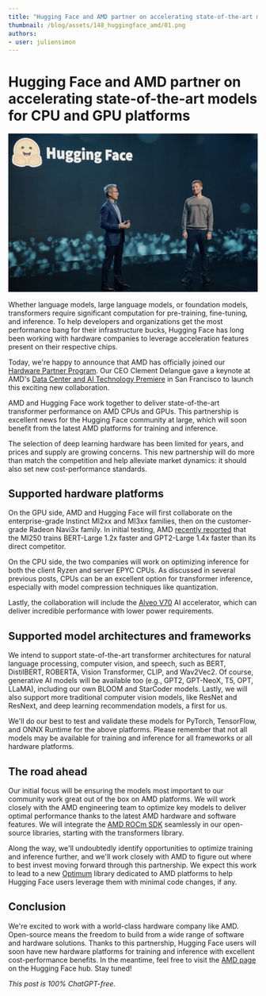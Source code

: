 ```yaml
---
title: "Hugging Face and AMD partner on accelerating state-of-the-art models for CPU and GPU platforms"
thumbnail: /blog/assets/148_huggingface_amd/01.png
authors:
- user: juliensimon
---
```



# Hugging Face and AMD partner on accelerating state-of-the-art models for CPU and GPU platforms

<!-- {blog_metadata} -->
<!-- {authors} -->

<kbd>
  <img src="assets/148_huggingface_amd/01.png">
</kbd>

Whether language models, large language models, or foundation models, transformers require significant computation for pre-training, fine-tuning, and inference. To help developers and organizations get the most performance bang for their infrastructure bucks, Hugging Face has long been working with hardware companies to leverage acceleration features present on their respective chips. 

Today, we're happy to announce that AMD has officially joined our [Hardware Partner Program](https://huggingface.co/hardware). Our CEO Clement Delangue gave a keynote at AMD's [Data Center and AI Technology Premiere](https://www.amd.com/en/solutions/data-center/data-center-ai-premiere.html) in San Francisco to launch this exciting new collaboration.

AMD and Hugging Face work together to deliver state-of-the-art transformer performance on AMD CPUs and GPUs. This partnership is excellent news for the Hugging Face community at large, which will soon benefit from the latest AMD platforms for training and inference. 

The selection of deep learning hardware has been limited for years, and prices and supply are growing concerns. This new partnership will do more than match the competition and help alleviate market dynamics: it should also set new cost-performance standards.

## Supported hardware platforms

On the GPU side, AMD and Hugging Face will first collaborate on the enterprise-grade Instinct MI2xx and MI3xx families, then on the customer-grade Radeon Navi3x family. In initial testing, AMD [recently reported](https://youtu.be/mPrfh7MNV_0?t=462) that the MI250 trains BERT-Large 1.2x faster and GPT2-Large 1.4x faster than its direct competitor.

On the CPU side, the two companies will work on optimizing inference for both the client Ryzen and server EPYC CPUs. As discussed in several previous posts, CPUs can be an excellent option for transformer inference, especially with model compression techniques like quantization.

Lastly, the collaboration will include the [Alveo V70](https://www.xilinx.com/applications/data-center/v70.html) AI accelerator, which can deliver incredible performance with lower power requirements.

## Supported model architectures and frameworks

We intend to support state-of-the-art transformer architectures for natural language processing, computer vision, and speech, such as BERT, DistilBERT, ROBERTA, Vision Transformer, CLIP, and Wav2Vec2.  Of course, generative AI models will be available too (e.g., GPT2, GPT-NeoX, T5, OPT, LLaMA), including our own BLOOM and StarCoder models. Lastly, we will also support more traditional computer vision models, like ResNet and ResNext, and deep learning recommendation models, a first for us.

We'll do our best to test and validate these models for PyTorch, TensorFlow, and ONNX Runtime for the above platforms. Please remember that not all models may be available for training and inference for all frameworks or all hardware platforms.

## The road ahead

Our initial focus will be ensuring the models most important to our community work great out of the box on AMD platforms. We will work closely with the AMD engineering team to optimize key models to deliver optimal performance thanks to the latest AMD hardware and software features. We will integrate the [AMD ROCm SDK](https://www.amd.com/graphics/servers-solutions-rocm) seamlessly in our open-source libraries, starting with the transformers library.

Along the way, we'll undoubtedly identify opportunities to optimize training and inference further, and we'll work closely with AMD to figure out where to best invest moving forward through this partnership. We expect this work to lead to a new [Optimum](https://huggingface.co/docs/optimum/index) library dedicated to AMD platforms to help Hugging Face users leverage them with minimal code changes, if any.

## Conclusion

We're excited to work with a world-class hardware company like AMD. Open-source means the freedom to build from a wide range of software and hardware solutions. Thanks to this partnership, Hugging Face users will soon have new hardware platforms for training and inference with excellent cost-performance benefits. In the meantime, feel free to visit the [AMD page](https://huggingface.co/amd) on the Hugging Face hub. Stay tuned!


*This post is 100% ChatGPT-free.*     

